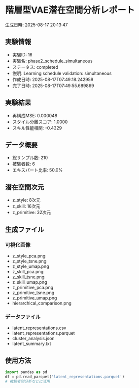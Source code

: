 # 階層型VAE潜在空間分析レポート

生成日時: 2025-08-17 20:13:47

## 実験情報
- 実験ID: 16
- 実験名: phase2_schedule_simultaneous
- ステータス: completed
- 説明: Learning schedule validation: simultaneous
- 作成日時: 2025-08-17T07:49:18.242959
- 完了日時: 2025-08-17T07:49:55.689869

## 実験結果
- 再構成MSE: 0.000048
- スタイル分離スコア: 1.0000
- スキル性能相関: -0.4329

## データ概要
- 総サンプル数: 210
- 被験者数: 6
- エキスパート比率: 50.0%

## 潜在空間次元
- z_style: 8次元
- z_skill: 16次元
- z_primitive: 32次元

## 生成ファイル
### 可視化画像
- z_style_pca.png
- z_style_tsne.png
- z_style_umap.png
- z_skill_pca.png
- z_skill_tsne.png
- z_skill_umap.png
- z_primitive_pca.png
- z_primitive_tsne.png
- z_primitive_umap.png
- hierarchical_comparison.png

### データファイル
- latent_representations.csv
- latent_representations.parquet
- cluster_analysis.json
- latent_summary.txt

## 使用方法
```python
import pandas as pd
df = pd.read_parquet('latent_representations.parquet')
# 被験者別分析などに活用
```
